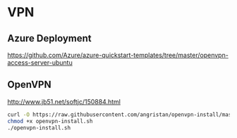 # VPN

## Azure Deployment

<https://github.com/Azure/azure-quickstart-templates/tree/master/openvpn-access-server-ubuntu>

## OpenVPN

<http://www.jb51.net/softjc/150884.html>

```bash
curl -O https://raw.githubusercontent.com/angristan/openvpn-install/master/openvpn-install.sh
chmod +x openvpn-install.sh
./openvpn-install.sh
```
